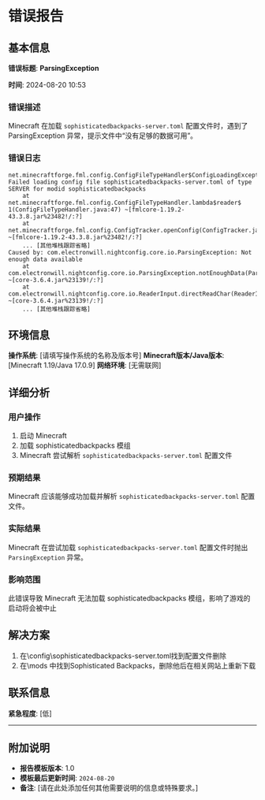 # 错误报告

## 基本信息

**错误标题**: **ParsingException**

**时间**: 2024-08-20 10:53

### 错误描述

Minecraft 在加载 `sophisticatedbackpacks-server.toml` 配置文件时，遇到了 ParsingException 异常，提示文件中“没有足够的数据可用”。

### 错误日志

```log
net.minecraftforge.fml.config.ConfigFileTypeHandler$ConfigLoadingException: Failed loading config file sophisticatedbackpacks-server.toml of type SERVER for modid sophisticatedbackpacks
	at net.minecraftforge.fml.config.ConfigFileTypeHandler.lambda$reader$
1(ConfigFileTypeHandler.java:47) ~[fmlcore-1.19.2-43.3.8.jar%23482!/:?]
	at net.minecraftforge.fml.config.ConfigTracker.openConfig(ConfigTracker.java:60) ~[fmlcore-1.19.2-43.3.8.jar%23482!/:?]
	... [其他堆栈跟踪省略]
Caused by: com.electronwill.nightconfig.core.io.ParsingException: Not enough data available
	at com.electronwill.nightconfig.core.io.ParsingException.notEnoughData(ParsingException.java:22) ~[core-3.6.4.jar%23139!/:?]
	at com.electronwill.nightconfig.core.io.ReaderInput.directReadChar(ReaderInput.java:36) ~[core-3.6.4.jar%23139!/:?]
	... [其他堆栈跟踪省略]
```
## 环境信息

**操作系统**: [请填写操作系统的名称及版本号]
**Minecraft版本/Java版本**: [Minecraft 1.19/Java 17.0.9]
**网络环境**: [无需联网]

## 详细分析

### 用户操作
1. 启动 Minecraft
2. 加载 sophisticatedbackpacks 模组
3. Minecraft 尝试解析 `sophisticatedbackpacks-server.toml` 配置文件

### 预期结果
Minecraft 应该能够成功加载并解析 `sophisticatedbackpacks-server.toml` 配置文件。

### 实际结果
Minecraft 在尝试加载 `sophisticatedbackpacks-server.toml` 配置文件时抛出 `ParsingException` 异常。

### 影响范围
此错误导致 Minecraft 无法加载 sophisticatedbackpacks 模组，影响了游戏的启动将会被中止


## 解决方案

1. 在\config\sophisticatedbackpacks-server.toml找到配置文件删除
2. 在\mods 中找到Sophisticated Backpacks，删除他后在相关网站上重新下载

## 联系信息

**紧急程度**: [低]

---

## 附加说明

- **报告模板版本**: 1.0
- **模板最后更新时间**: `2024-08-20`
- **备注**: [请在此处添加任何其他需要说明的信息或特殊要求。]

